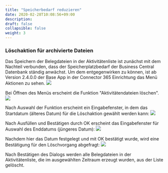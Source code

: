 ```yaml
---
title: "Speicherbedarf reduzieren"
date: 2020-02-28T10:08:56+09:00
description: 
draft: false
collapsible: false
weight: 3
---
```


### Löschaktion für archivierte Dateien

Das Speichern der Belegdateien in der Aktivitätenliste ist zunächst mit dem Nachteil verbunden, dass der Speicherplatzbedarf der Business Central Datenbank ständig anwächst. 
Um dem entgegenwirken zu können, ist ab Version 2.4.0.0 der Base App in der Connector 365 Einrichtung das Menü Aktionen zu sehen.
![](/images/apps/Base/base_einrichtung_aktionen.png)

Bei Öffnen des Menüs erscheint die Funktion "Aktivitätendateien löschen".
![](/images/apps/Base/base_einrichtung_aktionen2.png)

Nach Auswahl der Funktion erscheint ein Eingabefenster, in dem das Startdatum (älteres Datum) für die Löschaktion gewählt werden kann:
![](/images/apps/Base/base_loeschen_start.png)

Nach Ausfüllen und Bestätigen durch OK erscheint das Eingabefenster für Auswahl des Enddatums (jüngeres Datum):
![](/images/apps/Base/base_loeschen_ende.png)

Nachdem hier das Datum festgelegt und mit OK bestätigt wurde, wird eine Bestätigung für den Löschvorgang abgefragt:
![](/images/apps/Base/base_loeschen_bestaetigung.png)

Nach Bestätigen des Dialogs werden alle Belegdateien in der Aktivitätenliste, die im ausgewählten Zeitraum erzeugt wurden, aus der Liste gelöscht.
